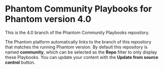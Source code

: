 # Phantom Community Playbooks for Phantom version 4.0

This is the 4.0 branch of the Phantom Community Playbooks repository.

The Phantom platform automatically links to the branch of this repository that matches the running Phantom version. By default this repository is named **community**, which can be selected as the **Repo** filter to only display these Playbooks. You can update your content with the **Update from source control** button.
